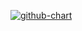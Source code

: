 
[![github-chart](https://github-chart.vercel.app/api?user=rokumura7)](https://github.com/PepeBlinksho/github-chart)
